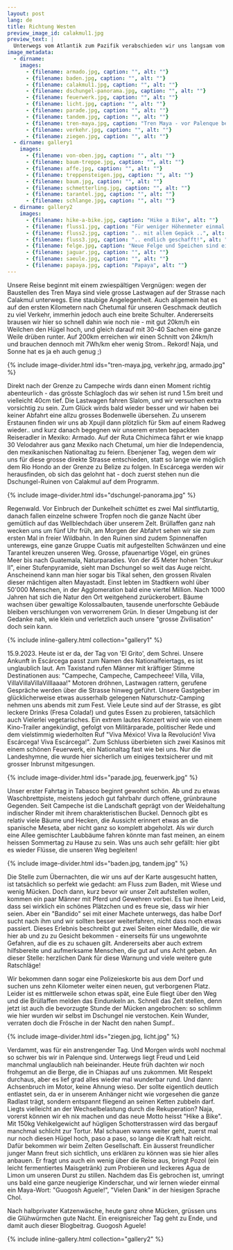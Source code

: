 ```yaml
---
layout: post
lang: de
title: Richtung Westen
preview_image_id: calakmul1.jpg
preview_text: |
  Unterwegs vom Atlantik zum Pazifik verabschieden wir uns langsam vom Dschungel Yucatans - doch bevor wir zum ersten Mal wieder richtig in die Berge kommen, beschert uns eine unangenehme Überraschung nochmal etwas Wartezeit..
image_metadata:
  - dirname:
    images:
      - {filename: armado.jpg, caption: "", alt: ""}
      - {filename: baden.jpg, caption: "", alt: ""}
      - {filename: calakmul1.jpg, caption: "", alt: ""}
      - {filename: dschungel-panorama.jpg, caption: "", alt: ""}
      - {filename: feuerwerk.jpg, caption: "", alt: ""}
      - {filename: licht.jpg, caption: "", alt: ""}
      - {filename: parade.jpg, caption: "", alt: ""}
      - {filename: tandem.jpg, caption: "", alt: ""}
      - {filename: tren-maya.jpg, caption: "Tren Maya - vor Palenque bereits fertiggestellt", alt: ""}
      - {filename: verkehr.jpg, caption: "", alt: ""}
      - {filename: ziegen.jpg, caption: "", alt: ""}
  - dirname: gallery1
    images:
      - {filename: von-oben.jpg, caption: "", alt: ""}
      - {filename: baum-treppe.jpg, caption: "", alt: ""}
      - {filename: affe.jpg, caption: "", alt: ""}
      - {filename: treppensteigen.jpg, caption: "", alt: ""}
      - {filename: baum.jpg, caption: "", alt: ""}
      - {filename: schmetterling.jpg, caption: "", alt: ""}
      - {filename: tarantel.jpg, caption: "", alt: ""}
      - {filename: schlange.jpg, caption: "", alt: ""}
  - dirname: gallery2
    images:
      - {filename: hike-a-bike.jpg, caption: "Hike a Bike", alt: ""}
      - {filename: fluss1.jpg, caption: "Für weniger Höhenmeter einmal (18x) über den Fluss .. ", alt: ""}
      - {filename: fluss2.jpg, caption: ".. mit allem Gepäck ..", alt: ""}
      - {filename: fluss3.jpg, caption: ".. endlich geschafft!", alt: ""}
      - {filename: felge.jpg, caption: "Neue Felge und Speichen sind eingetroffen (Chetumal)", alt: ""}
      - {filename: jaguar.jpg, caption: "", alt: ""}
      - {filename: saeule.jpg, caption: "", alt: ""}
      - {filename: papaya.jpg, caption: "Papaya", alt: ""}
---
```


Unsere Reise beginnt mit einem zwiespältigen Vergnügen: wegen der Baustellen des Tren Maya sind viele grosse Lastwagen auf der Strasse nach Calakmul unterwegs. Eine staubige Angelegenheit. Auch allgemein hat es auf den ersten Kilometern nach Chetumal für unseren Geschmack deutlich zu viel Verkehr, immerhin jedoch auch eine breite Schulter. Andererseits brausen wir hier so schnell dahin wie noch nie - mit gut 20km/h ein Weilchen den Hügel hoch, und gleich darauf mit 30-40 Sachen eine ganze Weile drüben runter. Auf 200km erreichen wir einen Schnitt von 24km/h und brauchen dennoch mit 7Wh/km eher wenig Strom.. Rekord! Naja, und Sonne hat es ja eh auch genug ;) 

{% include image-divider.html ids="tren-maya.jpg, verkehr.jpg, armado.jpg" %}

Direkt nach der Grenze zu Campeche wirds dann einen Moment richtig abenteurlich - das grösste Schlagloch das wir sehen ist rund 1.5m breit und vielleicht 40cm tief. Die Lastwagen fahren Slalom, und wir versuchen extra vorsichtig zu sein. Zum Glück wirds bald wieder besser und wir haben bei keiner Abfahrt eine allzu grosses Bodenwelle übersehen. Zu unserem Erstaunen finden wir uns ab Xpujil dann plötzlich für 5km auf einem Radweg wieder.. und kurz danach begegnen wir unserem ersten bepackten Reiseradler in Mexiko: Armado. Auf der Ruta Chichimeca fährt er wie knapp 30 Velodahrer aus ganz Mexiko nach Chetumal, um hier die Independencia, den mexikanischen Nationaltag zu feiern. Ebenjener Tag, wegen dem wir uns für diese grosse direkte Strasse entschieden, statt so lange wie möglich dem Rio Hondo an der Grenze zu Belize zu folgen. In Escárcega werden wir herausfinden, ob sich das gelohnt hat - doch zuerst stehen nun die Dschungel-Ruinen von Calakmul auf dem Programm. 

{% include image-divider.html ids="dschungel-panorama.jpg" %}

Regenwald. Vor Einbruch der Dunkelheit schüttet es zwei Mal sintflutartig, danach fallen einzelne schwere Tropfen noch die ganze Nacht über gemütlich auf das Wellblechdach über unserem Zelt. Brüllaffen ganz nah wecken uns um fünf Uhr früh, am Morgen der Abfahrt sehen wir sie zum ersten Mal in freier Wildbahn. In den Ruinen sind zudem Spinnenaffen unterewgs, eine ganze Gruppe Cuatis mit aufgestellten Schwänzen und eine Tarantel kreuzen unseren Weg. Grosse, pfauenartige Vögel, ein grünes Meer bis nach Guatemala, Naturparadies. Von der 45 Meter hohen "Strukur II", einer Stufenpyramide, sieht man Dschungel so weit das Auge reicht. Anscheinend kann man hier sogar bis Tikal sehen, den grossen Rivalen dieser mächtigen alten Mayastadt. Einst lebten im Stadtkern wohl über 50'000 Menschen, in der Agglomeration bald eine viertel Million. Nach 1000 Jahren hat sich die Natur den Ort weitgehend zurückerobert. Bäume wachsen über gewaltige Kolossalbauten, tausende unerforschte Gebäude bleiben verschlungen von verworrenem Grün. In dieser Umgebung ist der Gedanke nah, wie klein und verletzlich auch unsere "grosse Zivilisation" doch sein kann. 

{% include inline-gallery.html collection="gallery1" %}

15.9.2023. Heute ist er da, der Tag von 'El Grito', dem Schrei. Unsere Ankunft in Escárcega passt zum Namen des Nationalfeiertags, es ist unglaublich laut. Am Taxistand rufen Männer mit kräftiger Stimme Destinationen aus: "Campeche, Campeche, Campecheee! Villa, Villa, VillaVillaVillaVilllaaaa!" Motoren dröhnen, Lastwagen rattern, gerufene Gespräche werden über die Strasse hinweg geführt. Unsere Gastgeber im glücklicherweise etwas ausserhalb gelegenen Naturschutz-Camping nehmen uns abends mit zum Fest. Viele Leute sind auf der Strasse, es gibt leckere Drinks (Fresa Colada!) und gutes Essen zu probieren, tatsächlich auch Vielerlei vegetarisches. Ein extrem lautes Konzert wird wie von einem Kino-Trailer angekündigt, gefolgt von Militärparade, politischer Rede und dem vielstimmig wiederholten Ruf "Viva México! Viva la Revolución! Viva Escárcega! Viva Escárcega!". Zum Schluss überbieten sich zwei Kasinos mit einem schönen Feuerwerk, ein Nationaltag fast wie bei uns. Nur die Landeshymne, die wurde hier sicherlich um einiges textsicherer und mit grosser Inbrunst mitgesungen. 

{% include image-divider.html ids="parade.jpg, feuerwerk.jpg" %}

Unser erster Fahrtag in Tabasco beginnt gewohnt schön. Ab und zu etwas Waschbrettpiste, meistens jedoch gut fahrbahr durch offene, grünbraune Gegenden. Seit Campeche ist die Landschaft geprägt von der Weidehaltung indischer Rinder mit ihrem charakteristischen Buckel. Dennoch gibt es relativ viele Bäume und Hecken, die Aussicht erinnert etwas an die spanische Meseta, aber nicht ganz so komplett abgeholzt. Als wir durch eine Allee gemischter Laubbäume fahren könnte man fast meinen, an einem heissen Sommertag zu Hause zu sein. Was uns auch sehr gefällt: hier gibt es wieder Flüsse, die unseren Weg begleiten! 

{% include image-divider.html ids="baden.jpg, tandem.jpg" %}

Die Stelle zum Übernachten, die wir uns auf der Karte ausgesucht hatten, ist tatsächlich so perfekt wie gedacht: am Fluss zum Baden, mit Wiese und wenig Mücken. Doch dann, kurz bevor wir unser Zelt aufstellen wollen, kommen ein paar Männer mit Pferd und Gewehren vorbei. Es tue ihnen Leid, dass sei wirklich ein schönes Plätzchen und es freue sie, dass wir hier seien. Aber ein "Bandido" sei mit einer Machete unterwegs, das halbe Dorf sucht nach ihm und wir sollten besser weiterfahren, nicht dass noch etwas passiert. Dieses Erlebnis beschreibt gut zwei Seiten einer Medaille, die wir hier ab und zu zu Gesicht bekommen - einerseits für uns ungewohnte Gefahren, auf die es zu schauen gilt. Andererseits aber auch extrem hilfsbereite und aufmerksame Menschen, die gut auf uns Acht geben. An dieser Stelle: herzlichen Dank für diese Warnung und viele weitere gute Ratschläge!

Wir bekommen dann sogar eine Polizeieskorte bis aus dem Dorf und suchen uns zehn Kilometer weiter einen neuen, gut verborgenen Platz. Leider ist es mittlerweile schon etwas spät, eine Eule fliegt über den Weg und die Brüllaffen melden das Eindunkeln an. Schnell das Zelt stellen, denn jetzt ist auch die bevorzugte Stunde der Mücken angebrochen: so schlimm wie hier wurden wir selbst im Dschungel nie verstochen. Kein Wunder, verraten doch die Frösche in der Nacht den nahen Sumpf..

{% include image-divider.html ids="ziegen.jpg, licht.jpg" %}

Verdammt, was für ein anstrengender Tag. Und Morgen wirds wohl nochmal so schwer bis wir in Palenque sind. Unterwegs liegt Freud und Leid manchmal unglaublich nah beieinander. Heute früh dachten wir noch frohgemut an die Berge, die in Chiapas auf uns zukommen. Mit Respekt durchaus, aber es lief grad alles wieder mal wunderbar rund. Und dann: Achsenbruch im Motor, keine Ahnung wieso. Der sollte eigentlich deutlich entlastet sein, da er in unserem Anhänger nicht wie vorgesehen die ganze Radlast trägt, sondern entspannt fliegend an seinen Ketten zubbeln darf. Liegts vielleicht an der Wechselbelastung durch die Rekuperation? Naja, vorerst können wir eh nix machen und das neue Motto heisst "Hike a Bike". Mit 150kg Vehikelgewicht auf hügligen Schotterstrassen wird das bergauf manchmal schlicht zur Tortur. Mal schauen wanns weiter geht, zuerst mal nur noch diesen Hügel hoch, paso a paso, so lange die Kraft halt reicht. Dafür bekommen wir beim Zelten Gesellschaft. Ein äusserst freundlicher junger Mann freut sich sichtlich, uns erklären zu können was sie hier alles anbauen. Er fragt uns auch ein wenig über die Reise aus, bringt Pozol (ein leicht fermentiertes Maisgetränk) zum Probieren und leckeres Agua de Limon um unseren Durst zu stillen. Nachdem das Eis gebrochen ist, umringt uns bald eine ganze neugierige Kinderschar, und wir lernen wieder einmal ein Maya-Wort: "Guogosh Aguele!", "Vielen Dank" in der hiesigen Sprache Chol.

Nach halbprivater Katzenwäsche, heute ganz ohne Mücken, grüssen uns die Glühwürmchen gute Nacht. Ein ereignisreicher Tag geht zu Ende, und damit auch dieser Blogbeitrag. Guogosh Aguele!

{% include inline-gallery.html collection="gallery2" %}